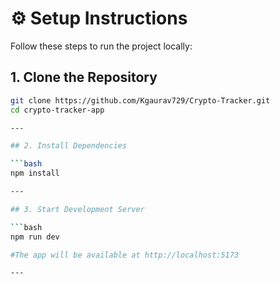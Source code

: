 # ⚙️ Setup Instructions

Follow these steps to run the project locally:

## 1. Clone the Repository

```bash
git clone https://github.com/Kgaurav729/Crypto-Tracker.git
cd crypto-tracker-app

---

## 2. Install Dependencies

```bash
npm install

---

## 3. Start Development Server

```bash
npm run dev

#The app will be available at http://localhost:5173

---




